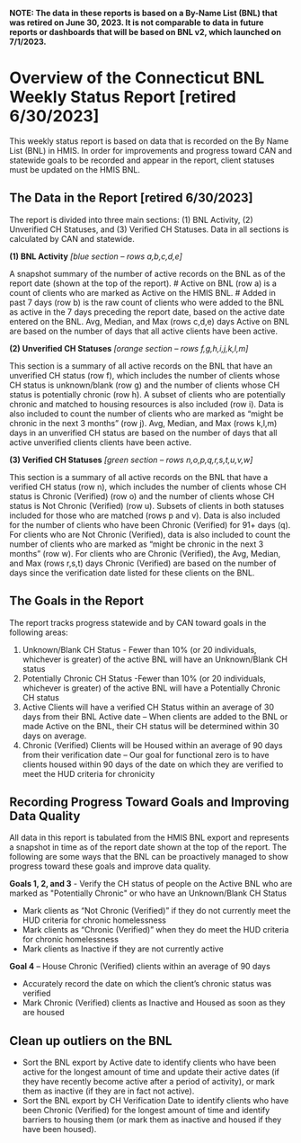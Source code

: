 <!-- wp:paragraph -->
**NOTE: The data in these reports is based on a By-Name List (BNL) that was retired on June 30, 2023. It is not comparable to data in future reports or dashboards that will be based on BNL v2, which launched on 7/1/2023.**

# Overview of the Connecticut BNL Weekly Status Report [retired 6/30/2023]
This weekly status report is based on data that is recorded on the By Name List (BNL) in HMIS. In order for improvements and progress toward CAN and statewide goals to be recorded and appear in the report, client statuses must be updated on the HMIS BNL.
 
## The Data in the Report [retired 6/30/2023]
The report is divided into three main sections: (1) BNL Activity, (2) Unverified CH Statuses, and (3) Verified CH Statuses.  Data in all sections is calculated by CAN and statewide.

**(1) BNL Activity** *[blue section – rows a,b,c,d,e]*

A snapshot summary of the number of active records on the BNL as of the report date (shown at the top of the report).  # Active on BNL (row a) is a count of clients who are marked as Active on the HMIS BNL. # Added in past 7 days (row b) is the raw count of clients who were added to the BNL as active in the 7 days preceding the report date, based on the active date entered on the BNL.  Avg, Median, and Max (rows c,d,e) days Active on BNL are based on the number of days that all active clients have been active.
 
**(2) Unverified CH Statuses** *[orange section – rows f,g,h,i,j,k,l,m]*

This section is a summary of all active records on the BNL that have an unverified CH status (row f), which includes the number of clients whose CH status is unknown/blank (row g) and the number of clients whose CH status is potentially chronic (row h). A subset of clients who are potentially chronic and matched to housing resources is also included (row i).  Data is also included to count the number of clients who are marked as “might be chronic in the next 3 months” (row j). Avg, Median, and Max (rows k,l,m) days in an unverified CH status are based on the number of days that all active unverified clients clients have been active.

**(3) Verified CH Statuses** *[green section – rows n,o,p,q,r,s,t,u,v,w]*

This section is a summary of all active records on the BNL that have a verified CH status (row n), which includes the number of clients whose CH status is Chronic (Verified) (row o) and the number of clients whose CH status is Not Chronic (Verified) (row u). Subsets of clients in both statuses included for those who are matched (rows p and v). Data is also included for the number of clients who have been Chronic (Verified) for 91+ days (q). For clients who are Not Chronic (Verified), data is also included to count the number of clients who are marked as “might be chronic in the next 3 months” (row w). For clients who are Chronic (Verified), the Avg, Median, and Max (rows r,s,t) days Chronic (Verified) are based on the number of days since the verification date listed for these clients on the BNL.
 
## The Goals in the Report
The report tracks progress statewide and by CAN toward goals in the following areas:

1.	Unknown/Blank CH Status - Fewer than 10% (or 20 individuals, whichever is greater) of the active BNL will have an Unknown/Blank CH status
2.	Potentially Chronic CH Status -Fewer than 10% (or 20 individuals, whichever is greater) of the active BNL will have a Potentially Chronic CH status
3.	Active Clients will have a verified CH Status within an average of 30 days from their BNL Active date – When clients are added to the BNL or made Active on the BNL, their CH status will be determined within 30 days on average. 
4.	Chronic (Verified) Clients will be Housed within an average of 90 days from their verification date – Our goal for functional zero is to have clients housed within 90 days of the date on which they are verified to meet the HUD criteria for chronicity
 
## Recording Progress Toward Goals and Improving Data Quality
All data in this report is tabulated from the HMIS BNL export and represents a snapshot in time as of the report date shown at the top of the report. The following are some ways that the BNL can be proactively managed to show progress toward these goals and improve data quality.
 
**Goals 1, 2, and 3** - Verify the CH status of people on the Active BNL who are marked as "Potentially Chronic" or who have an Unknown/Blank CH Status

* Mark clients as “Not Chronic (Verified)” if they do not currently meet the HUD criteria for chronic homelessness    
* Mark clients as “Chronic (Verified)” when they do meet the HUD criteria for chronic homelessness
* Mark clients as Inactive if they are not currently active
 
**Goal 4** – House Chronic (Verified) clients within an average of 90 days

* Accurately record the date on which the client’s chronic status was verified
* Mark Chronic (Verified) clients as Inactive and Housed as soon as they are housed

## Clean up outliers on the BNL

* Sort the BNL export by Active date to identify clients who have been active for the longest amount of time and update their active dates (if they have recently become active after a period of activity), or mark them as inactive (if they are in fact not active).
* Sort the BNL export by CH Verification Date to identify clients who have been Chronic (Verified) for the longest amount of time and identify barriers to housing them (or mark them as inactive and housed if they have been housed).
